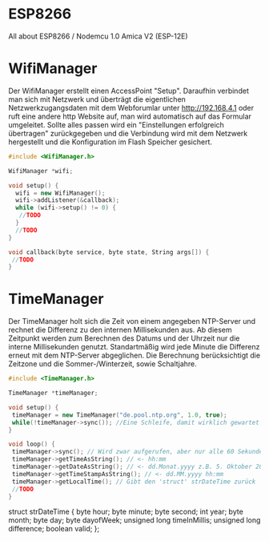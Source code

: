 # ESP8266
 All about ESP8266 / Nodemcu 1.0 Amica V2 (ESP-12E)

# WifiManager
Der WifiManager erstellt einen AccessPoint "Setup". Daraufhin verbindet man sich mit Netzwerk und überträgt die eigentlichen Netzwerkzugangsdaten mit dem Webforumlar unter http://192.168.4.1 oder ruft eine andere http Website auf, man wird automatisch auf das Formular umgeleitet. Sollte alles passen wird ein "Einstellungen erfolgreich übertragen" zurückgegeben und die Verbindung wird mit dem Netzwerk hergestellt und die Konfiguration im Flash Speicher gesichert.

```c++
#include <WifiManager.h>

WifiManager *wifi;

void setup() {
  wifi = new WifiManager();
  wifi->addListener(&callback);
  while (wifi->setup() != 0) {
   //TODO
  }
  //TODO
}

void callback(byte service, byte state, String args[]) {
 //TODO
}
```

# TimeManager
Der TimeManager holt sich die Zeit von einem angegeben NTP-Server und rechnet die Differenz zu den internen Millisekunden aus. Ab diesem Zeitpunkt werden zum Berechnen des Datums und der Uhrzeit nur die interne Millisekunden genutzt. Standartmäßig wird jede Minute die Differenz erneut mit dem NTP-Server abgeglichen. Die Berechnung berücksichtigt die Zeitzone und die Sommer-/Winterzeit, sowie Schaltjahre.

```c++
#include <TimeManager.h>

TimeManager *timeManager;

void setup() {
 timeManager = new TimeManager("de.pool.ntp.org", 1.0, true);
 while(!timeManager->sync()); //Eine Schleife, damit wirklich gewartet wird, bis die Zeit sich synchronisiert hat
}

void loop() {
 timeManager->sync(); // Wird zwar aufgerufen, aber nur alle 60 Sekunden wirklich ausgeführt
 timeManager->getTimeAsString(); // <- hh:mm
 timeManager->getDateAsString(); // <- dd.Monat.yyyy z.B. 5. Oktober 2017
 timeManager->getTimeStampAsString(); // <- dd.MM.yyyy hh:mm
 timeManager->getLocalTime(); // Gibt den 'struct' strDateTime zurück
 //TODO
}
```

struct strDateTime {
	byte hour;
	byte minute;
	byte second;
	int year;
	byte month;
	byte day;
	byte dayofWeek;
	unsigned long timeInMillis;
	unsigned long difference;
	boolean valid;
};


